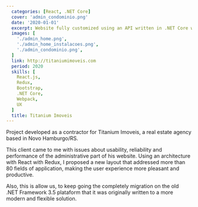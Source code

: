 ```yaml
---
  categories: [React, .NET Core]
  cover: 'admin_condominio.png'
  date: '2020-01-01'
  excerpt: Website fully customized using an API written in .NET Core with a React + Redux frontend
  images: [
    './admin_home.png',
    './admin_home_instalacoes.png',
    './admin_condominio.png',
  ]
  link: http://titaniumimoveis.com
  period: 2020
  skills: [
    React.js,
    Redux,
    Bootstrap,
    .NET Core,
    Webpack,
    UX
  ]
  title: Titanium Imoveis
---
```


Project developed as a contractor for Titanium Imoveis, a real estate agency based in Novo Hamburgo/RS.

This client came to me with issues about usability, reliability and performance of the administrative part of his website. Using an architecture with React with Redux, I proposed a new layout that addressed more than 80 fields of application, making the user experience more pleasant and productive.

Also, this is allow us, to keep going the completely migration on the old .NET Framework 3.5 plataform that it was originally written to a more modern and flexible solution.
